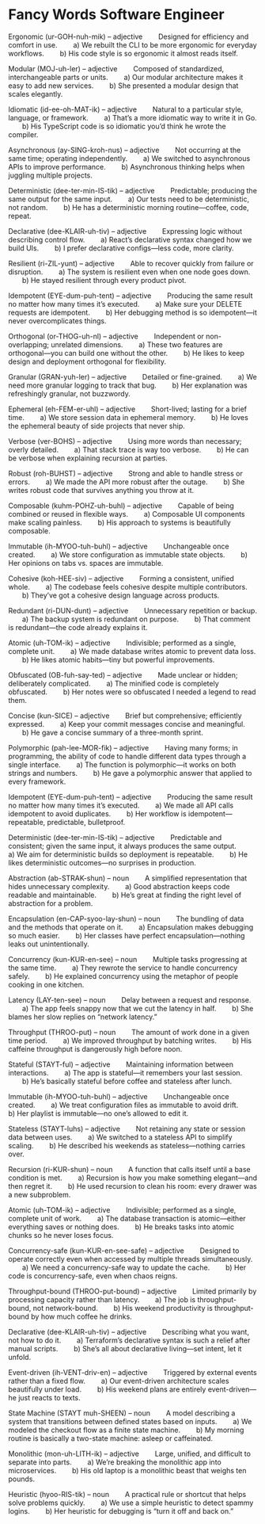 # Fancy Words Software Engineer

Ergonomic (ur-GOH-nuh-mik) – adjective
  Designed for efficiency and comfort in use.
  a) We rebuilt the CLI to be more ergonomic for everyday workflows.
  b) His code style is so ergonomic it almost reads itself.

Modular (MOJ-uh-ler) – adjective
  Composed of standardized, interchangeable parts or units.
  a) Our modular architecture makes it easy to add new services.
  b) She presented a modular design that scales elegantly.

Idiomatic (id-ee-oh-MAT-ik) – adjective
  Natural to a particular style, language, or framework.
  a) That’s a more idiomatic way to write it in Go.
  b) His TypeScript code is so idiomatic you’d think he wrote the compiler.

Asynchronous (ay-SING-kroh-nus) – adjective
  Not occurring at the same time; operating independently.
  a) We switched to asynchronous APIs to improve performance.
  b) Asynchronous thinking helps when juggling multiple projects.

Deterministic (dee-ter-min-IS-tik) – adjective
  Predictable; producing the same output for the same input.
  a) Our tests need to be deterministic, not random.
  b) He has a deterministic morning routine—coffee, code, repeat.

Declarative (dee-KLAIR-uh-tiv) – adjective
  Expressing logic without describing control flow.
  a) React’s declarative syntax changed how we build UIs.
  b) I prefer declarative configs—less code, more clarity.

Resilient (ri-ZIL-yunt) – adjective
  Able to recover quickly from failure or disruption.
  a) The system is resilient even when one node goes down.
  b) He stayed resilient through every product pivot.

Idempotent (EYE-dum-puh-tent) – adjective
  Producing the same result no matter how many times it’s executed.
  a) Make sure your DELETE requests are idempotent.
  b) Her debugging method is so idempotent—it never overcomplicates things.

Orthogonal (or-THOG-uh-nl) – adjective
  Independent or non-overlapping; unrelated dimensions.
  a) These two features are orthogonal—you can build one without the other.
  b) He likes to keep design and deployment orthogonal for flexibility.

Granular (GRAN-yuh-ler) – adjective
  Detailed or fine-grained.
  a) We need more granular logging to track that bug.
  b) Her explanation was refreshingly granular, not buzzwordy.

Ephemeral (eh-FEM-er-uhl) – adjective
  Short-lived; lasting for a brief time.
  a) We store session data in ephemeral memory.
  b) He loves the ephemeral beauty of side projects that never ship.

Verbose (ver-BOHS) – adjective
  Using more words than necessary; overly detailed.
  a) That stack trace is way too verbose.
  b) He can be verbose when explaining recursion at parties.

Robust (roh-BUHST) – adjective
  Strong and able to handle stress or errors.
  a) We made the API more robust after the outage.
  b) She writes robust code that survives anything you throw at it.

Composable (kuhm-POHZ-uh-buhl) – adjective
  Capable of being combined or reused in flexible ways.
  a) Composable UI components make scaling painless.
  b) His approach to systems is beautifully composable.

Immutable (ih-MYOO-tuh-buhl) – adjective
  Unchangeable once created.
  a) We store configuration as immutable state objects.
  b) Her opinions on tabs vs. spaces are immutable.

Cohesive (koh-HEE-siv) – adjective
  Forming a consistent, unified whole.
  a) The codebase feels cohesive despite multiple contributors.
  b) They’ve got a cohesive design language across products.

Redundant (ri-DUN-dunt) – adjective
  Unnecessary repetition or backup.
  a) The backup system is redundant on purpose.
  b) That comment is redundant—the code already explains it.

Atomic (uh-TOM-ik) – adjective
  Indivisible; performed as a single, complete unit.
  a) We made database writes atomic to prevent data loss.
  b) He likes atomic habits—tiny but powerful improvements.

Obfuscated (OB-fuh-say-ted) – adjective
  Made unclear or hidden; deliberately complicated.
  a) The minified code is completely obfuscated.
  b) Her notes were so obfuscated I needed a legend to read them.

Concise (kun-SICE) – adjective
  Brief but comprehensive; efficiently expressed.
  a) Keep your commit messages concise and meaningful.
  b) He gave a concise summary of a three-month sprint.

Polymorphic (pah-lee-MOR-fik) – adjective
  Having many forms; in programming, the ability of code to handle different data types through a single interface.
  a) The function is polymorphic—it works on both strings and numbers.
  b) He gave a polymorphic answer that applied to every framework.

Idempotent (EYE-dum-puh-tent) – adjective
  Producing the same result no matter how many times it’s executed.
  a) We made all API calls idempotent to avoid duplicates.
  b) Her workflow is idempotent—repeatable, predictable, bulletproof.

Deterministic (dee-ter-min-IS-tik) – adjective
  Predictable and consistent; given the same input, it always produces the same output.
  a) We aim for deterministic builds so deployment is repeatable.
  b) He likes deterministic outcomes—no surprises in production.

Abstraction (ab-STRAK-shun) – noun
  A simplified representation that hides unnecessary complexity.
  a) Good abstraction keeps code readable and maintainable.
  b) He’s great at finding the right level of abstraction for a problem.

Encapsulation (en-CAP-syoo-lay-shun) – noun
  The bundling of data and the methods that operate on it.
  a) Encapsulation makes debugging so much easier.
  b) Her classes have perfect encapsulation—nothing leaks out unintentionally.

Concurrency (kun-KUR-en-see) – noun
  Multiple tasks progressing at the same time.
  a) They rewrote the service to handle concurrency safely.
  b) He explained concurrency using the metaphor of people cooking in one kitchen.

Latency (LAY-ten-see) – noun
  Delay between a request and response.
  a) The app feels snappy now that we cut the latency in half.
  b) She blames her slow replies on “network latency.”

Throughput (THROO-put) – noun
  The amount of work done in a given time period.
  a) We improved throughput by batching writes.
  b) His caffeine throughput is dangerously high before noon.

Stateful (STAYT-ful) – adjective
  Maintaining information between interactions.
  a) The app is stateful—it remembers your last session.
  b) He’s basically stateful before coffee and stateless after lunch.

Immutable (ih-MYOO-tuh-buhl) – adjective
  Unchangeable once created.
  a) We treat configuration files as immutable to avoid drift.
  b) Her playlist is immutable—no one’s allowed to edit it.

Stateless (STAYT-luhs) – adjective
  Not retaining any state or session data between uses.
  a) We switched to a stateless API to simplify scaling.
  b) He described his weekends as stateless—nothing carries over.

Recursion (ri-KUR-shun) – noun
  A function that calls itself until a base condition is met.
  a) Recursion is how you make something elegant—and then regret it.
  b) He used recursion to clean his room: every drawer was a new subproblem.

Atomic (uh-TOM-ik) – adjective
  Indivisible; performed as a single, complete unit of work.
  a) The database transaction is atomic—either everything saves or nothing does.
  b) He breaks tasks into atomic chunks so he never loses focus.

Concurrency-safe (kun-KUR-en-see-safe) – adjective
  Designed to operate correctly even when accessed by multiple threads simultaneously.
  a) We need a concurrency-safe way to update the cache.
  b) Her code is concurrency-safe, even when chaos reigns.

Throughput-bound (THROO-put-bound) – adjective
  Limited primarily by processing capacity rather than latency.
  a) The job is throughput-bound, not network-bound.
  b) His weekend productivity is throughput-bound by how much coffee he drinks.

Declarative (dee-KLAIR-uh-tiv) – adjective
  Describing what you want, not how to do it.
  a) Terraform’s declarative syntax is such a relief after manual scripts.
  b) She’s all about declarative living—set intent, let it unfold.

Event-driven (ih-VENT-driv-en) – adjective
  Triggered by external events rather than a fixed flow.
  a) Our event-driven architecture scales beautifully under load.
  b) His weekend plans are entirely event-driven—he just reacts to texts.

State Machine (STAYT muh-SHEEN) – noun
  A model describing a system that transitions between defined states based on inputs.
  a) We modeled the checkout flow as a finite state machine.
  b) My morning routine is basically a two-state machine: asleep or caffeinated.

Monolithic (mon-uh-LITH-ik) – adjective
  Large, unified, and difficult to separate into parts.
  a) We’re breaking the monolithic app into microservices.
  b) His old laptop is a monolithic beast that weighs ten pounds.

Heuristic (hyoo-RIS-tik) – noun
  A practical rule or shortcut that helps solve problems quickly.
  a) We use a simple heuristic to detect spammy logins.
  b) Her heuristic for debugging is “turn it off and back on.”

